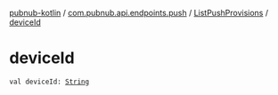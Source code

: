 [pubnub-kotlin](../../index.md) / [com.pubnub.api.endpoints.push](../index.md) / [ListPushProvisions](index.md) / [deviceId](./device-id.md)

# deviceId

`val deviceId: `[`String`](https://kotlinlang.org/api/latest/jvm/stdlib/kotlin/-string/index.html)